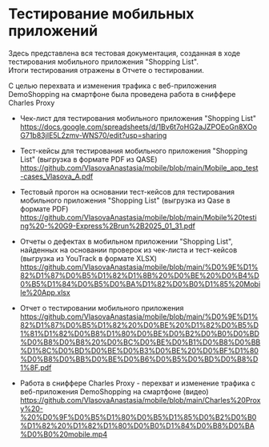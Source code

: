 # Тестирование мобильных приложений
Здесь представлена вся тестовая документация, созданная в ходе тестирования мобильного приложения "Shopping List".  
Итоги тестирования отражены в Отчете о тестировании.

С целью перехвата и изменения трафика с веб-приложения DemoShopping на смартфоне была проведена работа в сниффере Charles Proxy

- Чек-лист для тестирования мобильного приложения "Shopping List" https://docs.google.com/spreadsheets/d/1Bv6t7oHG2aJZPOEoGn8XOoG71b83jIE5L2zmv-WNS70/edit?usp=sharing
- Тест-кейсы для тестирования мобильного приложения "Shopping List" (выгрузка в формате PDF из QASE) https://github.com/VlasovaAnastasia/mobile/blob/main/Mobile_app_test-cases_Vlasova_A.pdf
- Тестовый прогон на основании тест-кейсов для тестирования мобильного приложения "Shopping List" (выгрузка из Qase в формате PDF) https://github.com/VlasovaAnastasia/mobile/blob/main/Mobile%20testing%20-%20G9-Express%2Brun%2B2025_01_31.pdf
- Отчеты о дефектах в мобильном приложении "Shopping List", найденных на основании проверок из чек-листа и тест-кейсов (выгрузка из YouTrack в формате XLSX) https://github.com/VlasovaAnastasia/mobile/blob/main/%D0%9E%D1%82%D1%87%D0%B5%D1%82%D1%8B%20%D0%BE%20%D0%B4%D0%B5%D1%84%D0%B5%D0%BA%D1%82%D0%B0%D1%85%20Mobile%20App.xlsx
- Отчет о тестировании мобильного приложения https://github.com/VlasovaAnastasia/mobile/blob/main/%D0%9E%D1%82%D1%87%D0%B5%D1%82%20%D0%BE%20%D1%82%D0%B5%D1%81%D1%82%D0%B8%D1%80%D0%BE%D0%B2%D0%B0%D0%BD%D0%B8%D0%B8%20%D0%BC%D0%BE%D0%B1%D0%B8%D0%BB%D1%8C%D0%BD%D0%BE%D0%B3%D0%BE%20%D0%BF%D1%80%D0%B8%D0%BB%D0%BE%D0%B6%D0%B5%D0%BD%D0%B8%D1%8F.pdf

- Работа в сниффере Charles Proxy - перехват и изменение трафика с веб-приложения DemoShopping на смартфоне (видео) https://github.com/VlasovaAnastasia/mobile/blob/main/Charles%20Proxy%20-%20%D0%9F%D0%B5%D1%80%D0%B5%D1%85%D0%B2%D0%B0%D1%82%20%D1%82%D1%80%D0%B0%D1%84%D0%B8%D0%BA%D0%B0%20mobile.mp4

